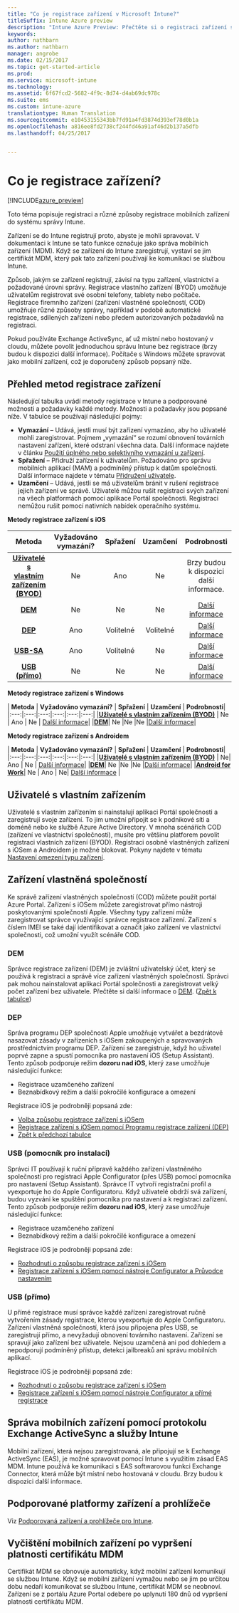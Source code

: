 ```yaml
---
title: "Co je registrace zařízení v Microsoft Intune?"
titleSuffix: Intune Azure preview
description: "Intune Azure Preview: Přečtěte si o registraci zařízení s iOS, Androidem a Windows."
keywords: 
author: nathbarn
ms.author: nathbarn
manager: angrobe
ms.date: 02/15/2017
ms.topic: get-started-article
ms.prod: 
ms.service: microsoft-intune
ms.technology: 
ms.assetid: 6f67fcd2-5682-4f9c-8d74-d4ab69dc978c
ms.suite: ems
ms.custom: intune-azure
translationtype: Human Translation
ms.sourcegitcommit: e10453155343bb7fd91a4fd3874d393ef78d0b1a
ms.openlocfilehash: a816ee8fd2738cf244fd46a91af46d2b137a5dfb
ms.lasthandoff: 04/25/2017


---
```


# <a name="what-is-device-enrollment"></a>Co je registrace zařízení?
[!INCLUDE[azure_preview](../includes/azure_preview.md)]

Toto téma popisuje registraci a různé způsoby registrace mobilních zařízení do systému správy Intune.

Zařízení se do Intune registrují proto, abyste je mohli spravovat. V dokumentaci k Intune se tato funkce označuje jako správa mobilních zařízení (MDM). Když se zařízení do Intune zaregistrují, vystaví se jim certifikát MDM, který pak tato zařízení používají ke komunikaci se službou Intune.

Způsob, jakým se zařízení registrují, závisí na typu zařízení, vlastnictví a požadované úrovni správy. Registrace vlastního zařízení (BYOD) umožňuje uživatelům registrovat své osobní telefony, tablety nebo počítače. Registrace firemního zařízení (zařízení vlastněné společností, COD) umožňuje různé způsoby správy, například v podobě automatické registrace, sdílených zařízení nebo předem autorizovaných požadavků na registraci.

Pokud používáte Exchange ActiveSync, ať už místní nebo hostovaný v cloudu, můžete povolit jednoduchou správu Intune bez registrace (brzy budou k dispozici další informace). Počítače s Windows můžete spravovat jako mobilní zařízení, což je doporučený způsob popsaný níže.


## <a name="overview-of-device-enrollment-methods"></a>Přehled metod registrace zařízení

Následující tabulka uvádí metody registrace v Intune a podporované možnosti a požadavky každé metody. Možnosti a požadavky jsou popsané níže. V tabulce se používají následující pojmy:

- **Vymazání** – Udává, jestli musí být zařízení vymazáno, aby ho uživatelé mohli zaregistrovat. Pojmem „vymazání“ se rozumí obnovení továrních nastavení zařízení, které odstraní všechna data. Další informace najdete v článku [Použití úplného nebo selektivního vymazání u zařízení](/intune-azure/manage-devices/use-full-or-selective-wipe-on-devices-using-microsoft-intune).
- **Spřažení** – Přidruží zařízení k uživatelům. Požadováno pro správu mobilních aplikací (MAM) a podmíněný přístup k datům společnosti. Další informace najdete v tématu [Přidružení uživatele](enroll-ios-devices-using-device-enrollment-program.md).
- **Uzamčení** – Udává, jestli se má uživatelům bránit v rušení registrace jejich zařízení ve správě. Uživatelé můžou rušit registraci svých zařízení na všech platformách pomocí aplikace Portál společnosti. Registraci nemůžou rušit pomocí nativních nabídek operačního systému.


**Metody registrace zařízení s iOS**

| **Metoda** |    **Vyžadováno vymazání?** |    **Spřažení**    |    **Uzamčení** | **Podrobnosti** |
|:---:|:---:|:---:|:---:|:---:|
|**[Uživatelé s vlastním zařízením (BYOD)](#byod)** | Ne|    Ano |    Ne | Brzy budou k dispozici další informace.|
|**[DEM](#dem)**|    Ne |Ne |Ne    | [Další informace](enroll-ios-devices-using-device-enrollment-program.md)|
|**[DEP](#dep)**|    Ano |    Volitelné |    Volitelné|[Další informace](enroll-ios-devices-using-device-enrollment-program.md)|
|**[USB-SA](#usb-sa)**|    Ano |    Volitelné |    Ne| [Další informace](enroll-ios-devices-with-apple-configurator-and-setup-assistant.md)|
|**[USB (přímo)](#usb-direct)**|    Ne |    Ne    | Ne|[Další informace](enroll-ios-devices-with-apple-configurator-and-direct-enrollment.md)|

**Metody registrace zařízení s Windows**

| **Metoda** |    **Vyžadováno vymazání?** |    **Spřažení**    |    **Uzamčení** | **Podrobnosti**|
|:---:|:---:|:---:|:---:|:---:|:---:|
|**[Uživatelé s vlastním zařízením (BYOD)](#byod)** | Ne |    Ano |    Ne | [Další informace](#enroll-windows-devices.md)|
|**[DEM](#dem)**|    Ne |Ne |Ne    |[Další informace](enroll-devices-using-device-enrollment-manager.md)|

**Metody registrace zařízení s Androidem**

| **Metoda** |    **Vyžadováno vymazání?** |    **Spřažení**    |    **Uzamčení** | **Podrobnosti**|
|:---:|:---:|:---:|:---:|:---:|:---:|
|**[Uživatelé s vlastním zařízením (BYOD)](#byod)** | Ne|    Ano |    Ne | [Další informace](#enroll-android-and-knox-standard-devices.md)|
|**[DEM](#dem)**|    Ne |Ne |Ne    |[Další informace](enroll-ios-devices-using-device-enrollment-program.md)|
|[**Android for Work**](#android-for-work)| Ne | Ano | Ne| [Další informace](#enroll-android-and-knox-standard-devices.md) |


## <a name="byod"></a>Uživatelé s vlastním zařízením
Uživatelé s vlastním zařízením si nainstalují aplikaci Portál společnosti a zaregistrují svoje zařízení. To jim umožní připojit se k podnikové síti a doméně nebo ke službě Azure Active Directory. V mnoha scénářích COD (zařízení ve vlastnictví společnosti), musíte pro většinu platforem povolit registraci vlastních zařízení (BYOD). Registraci osobně vlastněných zařízení s iOSem a Androidem je možné blokovat. Pokyny najdete v tématu [Nastavení omezení typu zařízení](https://docs.microsoft.com/intune-azure/enroll-devices/set-enrollment-restrictions#set-device-type-restrictions).

## <a name="corporate-owned-devices"></a>Zařízení vlastněná společností
Ke správě zařízení vlastněných společností (COD) můžete použít portál Azure Portal. Zařízení s iOSem můžete zaregistrovat přímo nástroji poskytovanými společností Apple. Všechny typy zařízení může zaregistrovat správce využívající správce registrace zařízení. Zařízení s číslem IMEI se také dají identifikovat a označit jako zařízení ve vlastnictví společnosti, což umožní využít scénáře COD.

### <a name="dem"></a>DEM
Správce registrace zařízení (DEM) je zvláštní uživatelský účet, který se používá k registraci a správě více zařízení vlastněných společností. Správci pak mohou nainstalovat aplikaci Portál společnosti a zaregistrovat velký počet zařízení bez uživatele. Přečtěte si další informace o [DEM](enroll-devices-using-device-enrollment-manager.md). ([Zpět k tabulce](#overview-of-device-enrollment-methods))

### <a name="dep"></a>DEP
Správa programu DEP společnosti Apple umožňuje vytvářet a bezdrátově nasazovat zásady v zařízeních s iOSem zakoupených a spravovaných prostřednictvím programu DEP. Zařízení se zaregistruje, když ho uživatel poprvé zapne a spustí pomocníka pro nastavení iOS (Setup Assistant). Tento způsob podporuje režim **dozoru nad iOS**, který zase umožňuje následující funkce:

  -    Registrace uzamčeného zařízení
  -    Beznabídkový režim a další pokročilé konfigurace a omezení

Registrace iOS je podrobněji popsaná zde:

- [Volba způsobu registrace zařízení s iOSem](choose-ios-enrollment-method.md)
- [Registrace zařízení s iOSem pomocí Programu registrace zařízení (DEP)](enroll-ios-devices-using-device-enrollment-program.md)
- [Zpět k předchozí tabulce](#overview-of-device-enrollment-methods)

### <a name="usb-sa"></a>USB (pomocník pro instalaci)
Správci IT používají k ruční přípravě každého zařízení vlastněného společností pro registraci Apple Configurator (přes USB) pomocí pomocníka pro nastavení (Setup Assistant). Správce IT vytvoří registrační profil a vyexportuje ho do Apple Configuratoru. Když uživatelé obdrží svá zařízení, budou vyzváni ke spuštění pomocníka pro nastavení a k registraci zařízení. Tento způsob podporuje režim **dozoru nad iOS**, který zase umožňuje následující funkce:
  -    Registrace uzamčeného zařízení
  -    Beznabídkový režim a další pokročilé konfigurace a omezení

Registrace iOS je podrobněji popsaná zde:

- [Rozhodnutí o způsobu registrace zařízení s iOSem](choose-ios-enrollment-method.md)
- [Registrace zařízení s iOSem pomocí nástroje Configurator a Průvodce nastavením](enroll-ios-devices-with-apple-configurator-and-setup-assistant.md)

### <a name="usb-direct"></a>USB (přímo)
U přímé registrace musí správce každé zařízení zaregistrovat ručně vytvořením zásady registrace, kterou vyexportuje do Apple Configuratoru. Zařízení vlastněná společností, která jsou připojena přes USB, se zaregistrují přímo, a nevyžadují obnovení továrního nastavení. Zařízení se spravují jako zařízení bez uživatele. Nejsou uzamčená ani pod dohledem a nepodporují podmíněný přístup, detekci jailbreaků ani správu mobilních aplikací.

Registrace iOS je podrobněji popsaná zde:

- [Rozhodnutí o způsobu registrace zařízení s iOSem](choose-ios-enrollment-method.md)
- [Registrace zařízení s iOSem pomocí nástroje Configurator a přímé registrace](enroll-ios-devices-with-apple-configurator-and-direct-enrollment.md)

## <a name="mobile-device-management-with-exchange-activesync-and-intune"></a>Správa mobilních zařízení pomocí protokolu Exchange ActiveSync a služby Intune
Mobilní zařízení, která nejsou zaregistrovaná, ale připojují se k Exchange ActiveSync (EAS), je možné spravovat pomocí Intune s využitím zásad EAS MDM. Intune používá ke komunikaci s EAS softwarovou funkci Exchange Connector, která může být místní nebo hostovaná v cloudu. Brzy budou k dispozici další informace.

## <a name="supported-device-platforms-and-browsers"></a>Podporované platformy zařízení a prohlížeče

Viz [Podporovaná zařízení a prohlížeče pro Intune](https://docs.microsoft.com/intune/get-started/supported-mobile-devices-and-computers).

## <a name="mobile-device-cleanup-after-mdm-certificate-expiration"></a>Vyčištění mobilních zařízení po vypršení platnosti certifikátu MDM

Certifikát MDM se obnovuje automaticky, když mobilní zařízení komunikují se službou Intune. Když se mobilní zařízení vymažou nebo se jim po určitou dobu nedaří komunikovat se službou Intune, certifikát MDM se neobnoví. Zařízení se z portálu Azure Portal odebere po uplynutí 180 dnů od vypršení platnosti certifikátu MDM.

